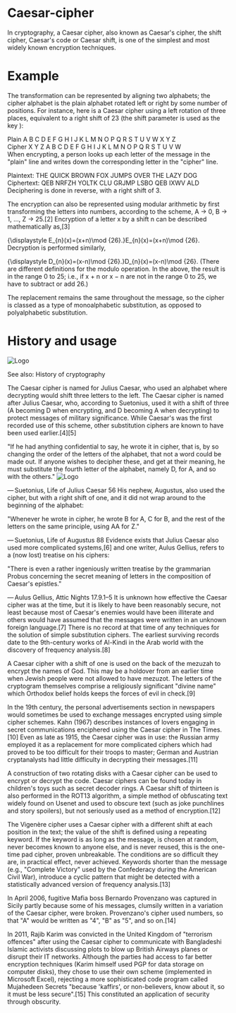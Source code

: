 # Caesar-cipher
In cryptography, a Caesar cipher, also known as Caesar's cipher, the shift cipher, Caesar's code or Caesar shift, is one of the simplest and most widely known encryption techniques.
# Example
The transformation can be represented by aligning two alphabets; the cipher alphabet is the plain alphabet rotated left or right by some number of positions. For instance, here is a Caesar cipher using a left rotation of three places, equivalent to a right shift of 23 (the shift parameter is used as the key ):

Plain	A	B	C	D	E	F	G	H	I	J	K	L	M	N	O	P	Q	R	S	T	U	V	W	X	Y	Z <br> 
Cipher	X	Y	Z	A	B	C	D	E	F	G	H	I	J	K	L	M	N	O	P	Q	R	S	T	U	V	W <br> 
When encrypting, a person looks up each letter of the message in the "plain" line and writes down the corresponding letter in the "cipher" line.

Plaintext:  THE QUICK BROWN FOX JUMPS OVER THE LAZY DOG
Ciphertext: QEB NRFZH YOLTK CLU GRJMP LSBO QEB IXWV ALD
Deciphering is done in reverse, with a right shift of 3.

The encryption can also be represented using modular arithmetic by first transforming the letters into numbers, according to the scheme, A → 0, B → 1, ..., Z → 25.[2] Encryption of a letter x by a shift n can be described mathematically as,[3]

{\displaystyle E_{n}(x)=(x+n)\mod {26}.}E_{n}(x)=(x+n)\mod {26}.
Decryption is performed similarly,

{\displaystyle D_{n}(x)=(x-n)\mod {26}.}D_{n}(x)=(x-n)\mod {26}.
(There are different definitions for the modulo operation. In the above, the result is in the range 0 to 25; i.e., if x + n or x − n are not in the range 0 to 25, we have to subtract or add 26.)

The replacement remains the same throughout the message, so the cipher is classed as a type of monoalphabetic substitution, as opposed to polyalphabetic substitution.
# History and usage
![Logo](https://upload.wikimedia.org/wikipedia/commons/thumb/b/b4/Bust_of_Julius_Caesar_from_History_of_the_World_%281902%29.png/220px-Bust_of_Julius_Caesar_from_History_of_the_World_%281902%29.png)





See also: History of cryptography

The Caesar cipher is named for Julius Caesar, who used an alphabet where decrypting would shift three letters to the left.
The Caesar cipher is named after Julius Caesar, who, according to Suetonius, used it with a shift of three (A becoming D when encrypting, and D becoming A when decrypting) to protect messages of military significance. While Caesar's was the first recorded use of this scheme, other substitution ciphers are known to have been used earlier.[4][5]

"If he had anything confidential to say, he wrote it in cipher, that is, by so changing the order of the letters of the alphabet, that not a word could be made out. If anyone wishes to decipher these, and get at their meaning, he must substitute the fourth letter of the alphabet, namely D, for A, and so with the others."
![Logo](https://upload.wikimedia.org/wikipedia/commons/thumb/b/b5/CipherDisk2000.jpg/220px-CipherDisk2000.jpg)

— Suetonius, Life of Julius Caesar 56
His nephew, Augustus, also used the cipher, but with a right shift of one, and it did not wrap around to the beginning of the alphabet:

"Whenever he wrote in cipher, he wrote B for A, C for B, and the rest of the letters on the same principle, using AA for Z."

— Suetonius, Life of Augustus 88
Evidence exists that Julius Caesar also used more complicated systems,[6] and one writer, Aulus Gellius, refers to a (now lost) treatise on his ciphers:

"There is even a rather ingeniously written treatise by the grammarian Probus concerning the secret meaning of letters in the composition of Caesar's epistles."

— Aulus Gellius, Attic Nights 17.9.1–5
It is unknown how effective the Caesar cipher was at the time, but it is likely to have been reasonably secure, not least because most of Caesar's enemies would have been illiterate and others would have assumed that the messages were written in an unknown foreign language.[7] There is no record at that time of any techniques for the solution of simple substitution ciphers. The earliest surviving records date to the 9th-century works of Al-Kindi in the Arab world with the discovery of frequency analysis.[8]

A Caesar cipher with a shift of one is used on the back of the mezuzah to encrypt the names of God. This may be a holdover from an earlier time when Jewish people were not allowed to have mezuzot. The letters of the cryptogram themselves comprise a religiously significant "divine name" which Orthodox belief holds keeps the forces of evil in check.[9]

In the 19th century, the personal advertisements section in newspapers would sometimes be used to exchange messages encrypted using simple cipher schemes. Kahn (1967) describes instances of lovers engaging in secret communications enciphered using the Caesar cipher in The Times.[10] Even as late as 1915, the Caesar cipher was in use: the Russian army employed it as a replacement for more complicated ciphers which had proved to be too difficult for their troops to master; German and Austrian cryptanalysts had little difficulty in decrypting their messages.[11]


A construction of two rotating disks with a Caesar cipher can be used to encrypt or decrypt the code.
Caesar ciphers can be found today in children's toys such as secret decoder rings. A Caesar shift of thirteen is also performed in the ROT13 algorithm, a simple method of obfuscating text widely found on Usenet and used to obscure text (such as joke punchlines and story spoilers), but not seriously used as a method of encryption.[12]

The Vigenère cipher uses a Caesar cipher with a different shift at each position in the text; the value of the shift is defined using a repeating keyword. If the keyword is as long as the message, is chosen at random, never becomes known to anyone else, and is never reused, this is the one-time pad cipher, proven unbreakable. The conditions are so difficult they are, in practical effect, never achieved. Keywords shorter than the message (e.g., "Complete Victory" used by the Confederacy during the American Civil War), introduce a cyclic pattern that might be detected with a statistically advanced version of frequency analysis.[13]

In April 2006, fugitive Mafia boss Bernardo Provenzano was captured in Sicily partly because some of his messages, clumsily written in a variation of the Caesar cipher, were broken. Provenzano's cipher used numbers, so that "A" would be written as "4", "B" as "5", and so on.[14]

In 2011, Rajib Karim was convicted in the United Kingdom of "terrorism offences" after using the Caesar cipher to communicate with Bangladeshi Islamic activists discussing plots to blow up British Airways planes or disrupt their IT networks. Although the parties had access to far better encryption techniques (Karim himself used PGP for data storage on computer disks), they chose to use their own scheme (implemented in Microsoft Excel), rejecting a more sophisticated code program called Mujahedeen Secrets "because 'kaffirs', or non-believers, know about it, so it must be less secure".[15] This constituted an application of security through obscurity.